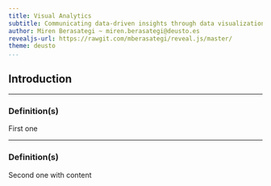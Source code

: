 ```yaml
---
title: Visual Analytics
subtitle: Communicating data-driven insights through data visualization techniques and useful dashboards
author: Miren Berasategi ~ miren.berasategi@deusto.es
revealjs-url: https://rawgit.com/mberasategi/reveal.js/master/
theme: deusto
...
```


## Introduction 

---

### Definition(s)

First one

---

### Definition(s)

Second one with content